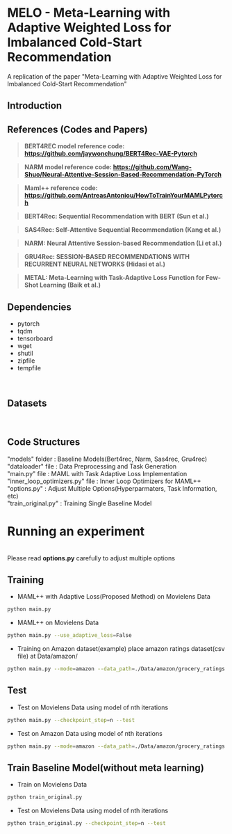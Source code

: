 # MELO - Meta-Learning with Adaptive Weighted Loss for Imbalanced Cold-Start Recommendation


A replication of the paper "Meta-Learning with Adaptive Weighted Loss for
Imbalanced Cold-Start Recommendation"

## Introduction


## References (Codes and Papers)

> **BERT4REC model reference code: https://github.com/jaywonchung/BERT4Rec-VAE-Pytorch**

> **NARM model reference code: https://github.com/Wang-Shuo/Neural-Attentive-Session-Based-Recommendation-PyTorch**

> **Maml++ reference code: https://github.com/AntreasAntoniou/HowToTrainYourMAMLPytorch**


> **BERT4Rec: Sequential Recommendation with BERT (Sun et al.)**

> **SAS4Rec: Self-Attentive Sequential Recommendation (Kang et al.)**

> **NARM: Neural Attentive Session-based Recommendation (Li et al.)**

> **GRU4Rec: SESSION-BASED RECOMMENDATIONS WITH RECURRENT NEURAL NETWORKS (Hidasi et al.)**

> **METAL: Meta-Learning with Task-Adaptive Loss Function for Few-Shot Learning (Baik et al.)** 





## Dependencies  
* pytorch 
* tqdm 
* tensorboard
* wget
* shutil
* zipfile
* tempfile
  
<br/>

## Datasets 



<br/>

## Code Structures
"models" folder                      : Baseline Models(Bert4rec, Narm, Sas4rec, Gru4rec)<br/> 
"dataloader" file                    : Data Preprocessing and Task Generation<br/>
"main.py" file                       : MAML with Task Adaptive Loss Implementation <br/>
"inner_loop_optimizers.py" file      : Inner Loop Optimizers for MAML++<br/>
"options.py"                         : Adjust Multiple Options(Hyperparmaters, Task Information, etc)<br/>
"train_original.py"                  : Training Single Baseline Model<br/>



# Running an experiment
<br/>
Please read <strong>options.py</strong> carefully to adjust multiple options
<br/>


## Training

* MAML++ with Adaptive Loss(Proposed Method) on Movielens Data
```bash 
python main.py
```

* MAML++ on Movielens Data
```bash 
python main.py --use_adaptive_loss=False
```

* Training on Amazon dataset(example)
place amazon ratings dataset(csv file) at Data/amazon/
```bash 
python main.py --mode=amazon --data_path=./Data/amazon/grocery_ratings.csv --min_sub_window_size=2 --max_seq_len=30 --num_samples=25 --num_query_set=1
```

## Test

* Test on Movielens Data using model of nth iterations 
```bash 
python main.py --checkpoint_step=n --test
```

* Test on Amazon Data using model of nth iterations
```bash 
python main.py --mode=amazon --data_path=./Data/amazon/grocery_ratings.csv --min_sub_window_size=2 --max_seq_len=30 --num_samples=25 --num_query_set=1 --checkpoint_step=n --test
```

## Train Baseline Model(without meta learning)
* Train on Movielens Data
```bash 
python train_original.py
```

* Test on Movielens Data using model of nth iterations
```bash 
python train_original.py --checkpoint_step=n --test
```
